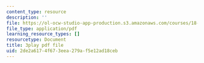 ```yaml
---
content_type: resource
description: ''
file: https://ol-ocw-studio-app-production.s3.amazonaws.com/courses/18-01sc-single-variable-calculus-fall-2010/2de2a6174f673eea279af5e12ad18ceb_l2SjUREZk0c.pdf
file_type: application/pdf
learning_resource_types: []
resourcetype: Document
title: 3play pdf file
uid: 2de2a617-4f67-3eea-279a-f5e12ad18ceb
---
```

